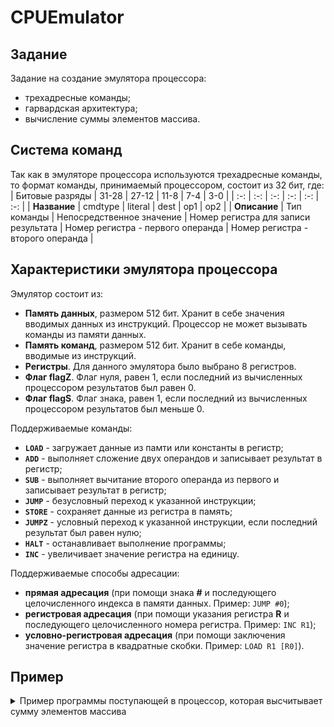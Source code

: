 # CPUEmulator
## Задание
Задание на создание эмулятора процессора:
- трехадресные команды;
- гарвардская архитектура;
- вычисление суммы элементов массива.
## Система команд
Так как в эмуляторе процессора используются трехадресные команды, то формат команды, принимаемый процессором, состоит из 32 бит, где:
| Битовые разряды | 31-28 | 27-12 | 11-8 | 7-4 | 3-0 |
| :-: | :-: | :-: | :-: | :-: | :-: |
| **Название** | cmdtype | literal | dest | op1 | op2 |
| **Описание** | Тип команды | Непосредственное значение | Номер регистра для записи результата | Номер регистра - первого операнда | Номер регистра - второго операнда |
## Характеристики эмулятора процессора
Эмулятор состоит из:
-  **Память данных**, размером 512 бит. Хранит в себе значения вводимых данных из инструкций. Процессор не может вызывать команды из памяти данных.
-  **Память команд**, размером 512 бит. Хранит в себе команды, вводимые из инструкций.
-  **Регистры**. Для данного эмулятора было выбрано 8 регистров.
-  **Флаг flagZ**. Флаг нуля, равен 1, если последний из вычисленных процессором результатов был равен 0.
-  **Флаг flagS**. Флаг знака, равен 1, если последний из вычисленных процессором результатов был меньше 0.  

Поддерживаемые команды:
- **`LOAD`** - загружает данные из памти или константы в регистр;
- **`ADD`** - выполняет сложение двух операндов и записывает результат в регистр;
- **`SUB`** - выполняет вычитание второго операнда из первого и записывает результат в регистр;
- **`JUMP`** - безусловный переход к указанной инструкции;
- **`STORE`** - сохраняет данные из регистра в память;
- **`JUMPZ`** - условный переход к указанной инструкции, если последний результат был равен нулю;
- **`HALT`** - останавливает выполнение программы;
- **`INC`** - увеличивает значение регистра на единицу.

Поддерживаемые способы адресации:
- **прямая адресация** (при помощи знака **#** и последующего целочисленного индекса в памяти данных. Пример: `JUMP #0`);
- **регистровая адресация** (при помощи указания регистра **R** и последующего целочисленного номера регистра. Пример: `INC R1`);
- **условно-регистровая адресация** (при помощи заключения значение регистра в квадратные скобки. Пример: `LOAD R1 [R0]`).

## Пример
<details>
<summary> Пример программы поступающей в процессор, которая высчитывает сумму элементов массива </summary>
  
```
.data              ; Секция данных, здесь объявляются данные, которые будут храниться в памяти данных
num 7              ; Запись в память данных размера входящего массива чисел
num 1              ; Запись в память данных элемента массива
num 2
num 3
num 4
num 5
num 6
num 7
.text              ; Секция инструкций, здесь объявляются инструкции, которые буду храниться в памяти данных и выполняться процессором
LOAD R2, [R0]      ; Загрузка в регистр R2 значения размера массива
LOAD R4, #1        ; Загрузка в регистр R4 числа 1, выступает в качестве итератора по массиву
LOOP:              ; Лейбл цикла
LOAD R3, [R4]      ; Загрузка в регистр R3 значения элемента массива под номером R4, хранит в себе значение текущего элемента массива
ADD R1, R1, R3     ; Сложение регистров R1 и R3, регистр R3 хранит сумму элементов массива
INC R4             ; Переходим к следующему индексу массива
SUB R2, R2, #1     ; После каждой итерации уменьшаем количество необработанных элементов массива
JUMPZ END          ; Если обработали все элементы массива и регистр R2 равен нулю, переходим к метке завершения программы
JUMP LOOP          ; Иначе повторяем цикл
END:               ; Метка завершения программы
HALT               ; Завершение программы
```
</details>
